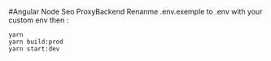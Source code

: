 #Angular Node Seo ProxyBackend
Renanme .env.exemple to .env with your custom env
then :
```
yarn
yarn build:prod
yarn start:dev
```
